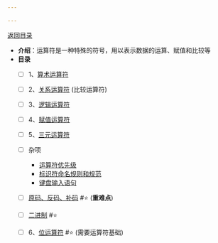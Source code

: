 ```yaml
---
 
---
```

[返回目录](Home.md)

- **介绍**：运算符是一种特殊的符号，用以表示数据的运算、赋值和比较等
- **目录**
	- [ ] 1、[算术运算符](算术运算符.md)
	- [ ] 2、[关系运算符](关系运算符.md) (比较运算符)
	- [ ] 3、[逻辑运算符](逻辑运算符.md)
	- [ ] 4、[赋值运算符](赋值运算符.md) 
	- [ ] 5、[三元运算符](三元运算符.md)  
	- [ ] 杂项
		- [运算符优先级](运算符优先级.md)
		- [标识符命名规则和规范](标识符命名规则和规范.md) 
		- [键盘输入语句](键盘输入语句.md) 
	- [ ] [原码、反码、补码](原码、反码、补码.md) #⭐️ (**重难点**)
	- [ ] [二进制](二进制.md) #⭐️ 
	- [ ] 6、[位运算符](位运算符.md)   #⭐️ (需要运算符基础)


